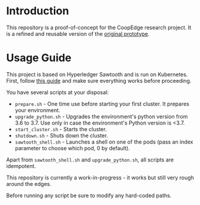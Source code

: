 # Introduction
This repository is a proof-of-concept for the CoopEdge research project.
It is a refined and reusable version of the [original prototype](https://github.com/coopedge/prototype).

# Usage Guide
This project is based on Hyperledger Sawtooth and is run on Kubernetes.
First, follow [this guide](https://sawtooth.hyperledger.org/docs/1.2/app_developers_guide/creating_sawtooth_network.html#using-kubernetes-for-a-sawtooth-test-network) and make sure everything works before proceeding.

You have several scripts at your disposal:
* `prepare.sh` - One time use before starting your first cluster. It prepares your environment.
* `upgrade_python.sh` - Upgrades the environment's python version from 3.6 to 3.7. Use only in case the environment's Python version is <3.7.
* `start_cluster.sh` - Starts the cluster.
* `shutdown.sh` - Shuts down the cluster.
* `sawtooth_shell.sh` - Launches a shell on one of the pods (pass an index parameter to choose which pod, 0 by default).

Apart from `sawtooth_shell.sh` and `upgrade_python.sh`, all scripts are idempotent.

This repository is currently a work-in-progress - it works but still very rough around the edges.

Before running any script be sure to modify any hard-coded paths.